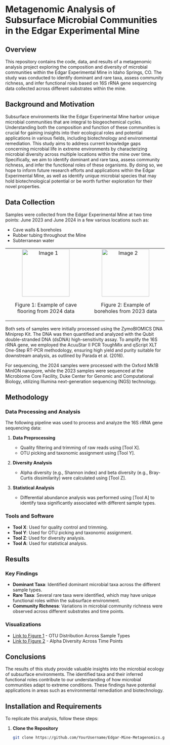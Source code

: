 # Metagenomic Analysis of Subsurface Microbial Communities in the Edgar Experimental Mine

## Overview

This repository contains the code, data, and results of a metagenomic analysis project exploring the composition and diversity of microbial communities within the Edgar Experimental Mine in Idaho Springs, CO. The study was conducted to identify dominant and rare taxa, assess community richness, and infer functional roles based on 16S rRNA gene sequencing data collected across different substrates within the mine.

## Background and Motivation

Subsurface environments like the Edgar Experimental Mine harbor unique microbial communities that are integral to biogeochemical cycles. Understanding both the composition and function of these communities is crucial for gaining insights into their ecological roles and potential applications in various fields, including biotechnology and environmental remediation. This study aims to address current knowledge gaps concerning microbial life in extreme environments by characterizing microbial diversity across multiple locations within the mine over time. Specifically, we aim to identify dominant and rare taxa, assess community richness, and infer the functional roles of these organisms. By doing so, we hope to inform future research efforts and applications within the Edgar Experimental Mine, as well as identify unique microbial species that may hold biotechnological potential or be worth further exploration for their novel properties.

## Data Collection

Samples were collected from the Edgar Experimental Mine at two time points: June 2023 and June 2024 in a few various locations such as:
- Cave walls & boreholes 
- Rubber tubing throughout the Mine
- Subterranean water

<div align="center">
  <table>
    <tr>
      <td align="center">
        <img src="https://github.com/user-attachments/assets/20291a35-8ded-42fd-973f-c6d83c50c579" alt="Image 1" width="150"><br>
        <p>Figure 1: Example of cave flooring from 2024 data</p>
      </td>
      <td align="center">
        <img src="https://github.com/user-attachments/assets/3644aaad-1c13-4ce7-a56b-c3e538bf10a9" alt="Image 2" width="150"><br>
        <p>Figure 2: Example of boreholes from 2023 data</p>
      </td>
    </tr>
  </table>
</div>

Both sets of samples were initially processed using the ZymoBIOMICS DNA Miniprep Kit. The DNA was then quantified and analyzed with the Qubit double-stranded DNA (dsDNA) high-sensitivity assay. To amplify the 16S rRNA gene, we employed the AcuuStar II PCR ToughMix and qScript XLT One-Step RT-PCR methodology, ensuring high yield and purity suitable for downstream analysis, as outlined by Parada et al. (2016).

For sequencing, the 2024 samples were processed with the Oxford Mk1B MinION nanopore, while the 2023 samples were sequenced at the Microbiome Core Facility, Duke Center for Genomic and Computational Biology, utilizing Illumina next-generation sequencing (NGS) technology.


## Methodology

### Data Processing and Analysis
The following pipeline was used to process and analyze the 16S rRNA gene sequencing data:

1. **Data Preprocessing**
   - Quality filtering and trimming of raw reads using [Tool X].
   - OTU picking and taxonomic assignment using [Tool Y].

2. **Diversity Analysis**
   - Alpha diversity (e.g., Shannon index) and beta diversity (e.g., Bray-Curtis dissimilarity) were calculated using [Tool Z].

3. **Statistical Analysis**
   - Differential abundance analysis was performed using [Tool A] to identify taxa significantly associated with different sample types.

### Tools and Software
- **Tool X**: Used for quality control and trimming.
- **Tool Y**: Used for OTU picking and taxonomic assignment.
- **Tool Z**: Used for diversity analysis.
- **Tool A**: Used for statistical analysis.

## Results

### Key Findings
- **Dominant Taxa**: Identified dominant microbial taxa across the different sample types.
- **Rare Taxa**: Several rare taxa were identified, which may have unique functional roles within the subsurface environment.
- **Community Richness**: Variations in microbial community richness were observed across different substrates and time points.

### Visualizations
- [Link to Figure 1](#) - OTU Distribution Across Sample Types
- [Link to Figure 2](#) - Alpha Diversity Across Time Points

## Conclusions

The results of this study provide valuable insights into the microbial ecology of subsurface environments. The identified taxa and their inferred functional roles contribute to our understanding of how microbial communities adapt to extreme conditions. These findings have potential applications in areas such as environmental remediation and biotechnology.

## Installation and Requirements

To replicate this analysis, follow these steps:

1. **Clone the Repository**
   ```bash
   git clone https://github.com/YourUsername/Edgar-Mine-Metagenomics.git
